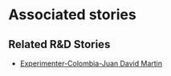 # Associated stories

<!-- !!DO NOT REMOVE!! start autogenerated hyperlinks -->
## Related R&D Stories
- [Experimenter\-Colombia\-Juan David Martin](/stories/?doc=Juan%20David%20Colombia_LQ-en-US)
<!-- !!DO NOT REMOVE!! end autogenerated hyperlinks -->